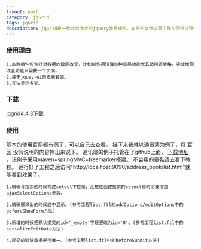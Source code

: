 ```yaml
---
layout: post
category: jqGrid
tags: jqGrid
description: jqGrid是一款非常强大的jquery表格插件，本系列文章记录了我在使用过程中遇到的各种各样问题。特此记录下来分享给大家。
---
```


### 使用理由
    
    1.本款插件包含针对数据的增删改查，比如制作通讯簿这种简易功能尤其适用该表格。完成增删改查功能只需要一个页面。
    2.基于jquey-ui的皮肤套装。
    3.写法灵活多变。
	
### 下载
[jqgrid4.4.3下载][jqgrid4.4.3]
    
	 
### 使用
    
基本的使用官网都有例子，可以自己去查看。
接下来我就以通讯簿为例子，将
[官网][jqgrid]
没有说明的内容拎出来说下。
通讯簿的例子托管在了github上面，
[下载地址][address_book_download]
，该例子采用maven+springMVC+freemarker搭建。
不会用的童鞋请去看下教程。
运行好了工程之后访问"http://localhost:9090/address_book/list.html"就能看到效果了。  
    
    1.编辑与搜索的时候构建select下拉框，注意在创建搜索的select框时需要增加ajaxSelectOptions参数。
    
    2.编辑框弹出的时候居中显示。(参考工程list.ftl的addOptions/editOptions中的beforeShowForm方法)
    
    3.新增的时候把默认提交的id='_empty'字段更改为id='0'。(参考工程list.ftl中的serializeEditData方法)
    
    4.提交前验证数据是否唯一。(参考工程list.ftl中的beforeSubmit方法)
    
    
    

[jqgrid4.4.3]: http://www.trirand.com/blog/jqgrid/downloads/jquery.jqGrid-4.4.3.zip "jqgrid4.4.3下载"
[jqgrid]: http://trirand.com/blog/jqgrid/jqgrid.html "官网"
[address_book_download]: https://github.com/zhmlvft/address_book "下载地址"
